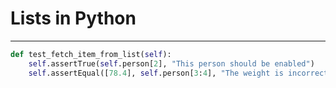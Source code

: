 # Lists in Python

---


```python
def test_fetch_item_from_list(self):
    self.assertTrue(self.person[2], "This person should be enabled")
    self.assertEqual([78.4], self.person[3:4], "The weight is incorrect")
```